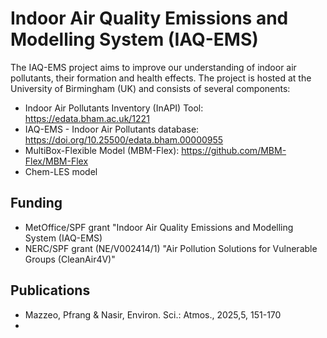 # Indoor Air Quality Emissions and Modelling System (IAQ-EMS)

The IAQ-EMS project aims to improve our understanding of indoor air pollutants, their formation and health effects. The project is hosted at the University of Birmingham (UK) and consists of several components: 

- Indoor Air Pollutants Inventory (InAPI) Tool: https://edata.bham.ac.uk/1221
- IAQ-EMS - Indoor Air Pollutants database: https://doi.org/10.25500/edata.bham.00000955
- MultiBox-Flexible Model (MBM-Flex): https://github.com/MBM-Flex/MBM-Flex
- Chem-LES model

## Funding
- MetOffice/SPF grant "Indoor Air Quality Emissions and Modelling System (IAQ-EMS)
- NERC/SPF grant (NE/V002414/1) "Air Pollution Solutions for Vulnerable Groups (CleanAir4V)"

## Publications
- Mazzeo, Pfrang & Nasir, Environ. Sci.: Atmos., 2025,5, 151-170
- 

